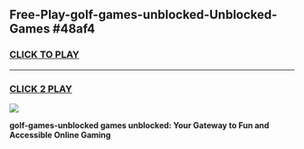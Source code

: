 
## Free-Play-golf-games-unblocked-Unblocked-Games #48af4
<h3>
<a href="https://news.freeplayer.one?title=golf-games-unblocked&ref=8M">CLICK TO PLAY</a></h3>
<hr>

<h3>
<a href="https://news.freeplayer.one?title=golf-games-unblocked&ref=8M">CLICK 2 PLAY</a>
  
</h3>

<a href="https://news.freeplayer.one?title=golf-games-unblocked&ref=8M"><img src="https://clearcache.store/games.png"></a>


**golf-games-unblocked games unblocked: Your Gateway to Fun and Accessible Online Gaming**
